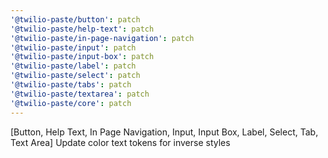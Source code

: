 ```yaml
---
'@twilio-paste/button': patch
'@twilio-paste/help-text': patch
'@twilio-paste/in-page-navigation': patch
'@twilio-paste/input': patch
'@twilio-paste/input-box': patch
'@twilio-paste/label': patch
'@twilio-paste/select': patch
'@twilio-paste/tabs': patch
'@twilio-paste/textarea': patch
'@twilio-paste/core': patch
---
```


[Button, Help Text, In Page Navigation, Input, Input Box, Label, Select, Tab, Text Area] Update color text tokens for inverse styles
